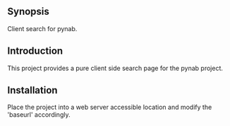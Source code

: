 ## Synopsis
Client search for pynab.

## Introduction
This project provides a pure client side search page for the pynab project.

## Installation
Place the project into a web server accessible location and modify the 'baseurl' accordingly.
